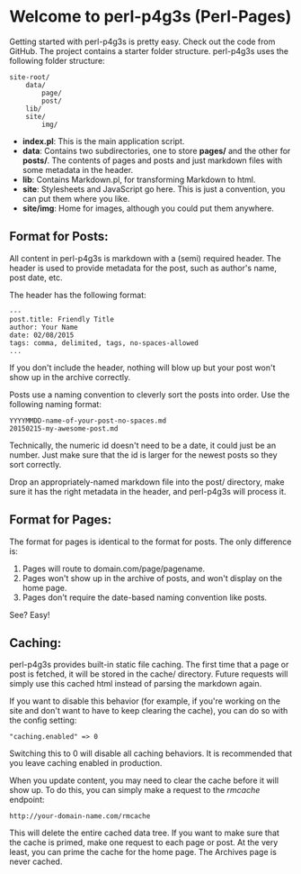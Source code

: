 Welcome to perl-p4g3s (Perl-Pages)
==================================

Getting started with perl-p4g3s is pretty easy. Check out the code from
GitHub. The project contains a starter folder structure. perl-p4g3s uses the
following folder structure:

    site-root/
        data/
            page/
            post/
        lib/
        site/
            img/

* **index.pl**: This is the main application script.
* **data**: Contains two subdirectories, one to store **pages/** and the
other for **posts/**. The contents of pages and posts and just markdown files with
some metadata in the header.
* **lib**: Contains Markdown.pl, for transforming Markdown to html.
* **site**: Stylesheets and JavaScript go here. This is just a convention, you can
put them where you like.
* **site/img**: Home for images, although you could put them anywhere.

Format for Posts:
----------------------------------

All content in perl-p4g3s is markdown with a (semi) required header. The header
is used to provide metadata for the post, such as author's name, post date, etc.

The header has the following format:

    ---
    post.title: Friendly Title
    author: Your Name
    date: 02/08/2015
    tags: comma, delimited, tags, no-spaces-allowed
    ...

If you don't include the header, nothing will blow up but your post won't show
up in the archive correctly.

Posts use a naming convention to cleverly sort the posts into order. Use the
following naming format:

    YYYYMMDD-name-of-your-post-no-spaces.md
    20150215-my-awesome-post.md

Technically, the numeric id doesn't need to be a date, it could just be an number.
Just make sure that the id is larger for the newest posts so they sort correctly.

Drop an appropriately-named markdown file into the post/ directory, make sure it
has the right metadata in the header, and perl-p4g3s will process it.

Format for Pages:
----------------------------------

The format for pages is identical to the format for posts. The only difference
is:

1. Pages will route to domain.com/page/pagename.
2. Pages won't show up in the archive of posts, and won't display on the home
page.
3. Pages don't require the date-based naming convention like posts.

See? Easy!

Caching:
----------------------------------

perl-p4g3s provides built-in static file caching. The first time that a page or
post is fetched, it will be stored in the cache/ directory. Future requests will
simply use this cached html instead of parsing the markdown again.

If you want to disable this behavior (for example, if you're working on the site
and don't want to have to keep clearing the cache), you can do so with the
config setting:

    "caching.enabled" => 0

Switching this to 0 will disable all caching behaviors. It is recommended that
you leave caching enabled in production.

When you update content, you may need to clear the cache before it will show up.
To do this, you can simply make a request to the *rmcache* endpoint:

    http://your-domain-name.com/rmcache

This will delete the entire cached data tree. If you want to make sure that the
cache is primed, make one request to each page or post. At the very least, you
can prime the cache for the home page. The Archives page is never cached.
